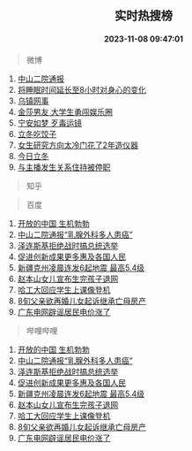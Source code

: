<div align="center"><h2>实时热搜榜</h2><h4>2023-11-08 09:47:01</h4></div>

> 微博  

1. [中山二院通报](https://s.weibo.com/weibo?q=%23%E4%B8%AD%E5%B1%B1%E4%BA%8C%E9%99%A2%E9%80%9A%E6%8A%A5%23&t=31&band_rank=1&Refer=top)<br />
2. [将睡眠时间延长至8小时对身心的变化](https://s.weibo.com/weibo?q=%E5%B0%86%E7%9D%A1%E7%9C%A0%E6%97%B6%E9%97%B4%E5%BB%B6%E9%95%BF%E8%87%B38%E5%B0%8F%E6%97%B6%E5%AF%B9%E8%BA%AB%E5%BF%83%E7%9A%84%E5%8F%98%E5%8C%96&t=31&band_rank=2&Refer=top)<br />
3. [乌镇网事](https://s.weibo.com/weibo?q=%23%E4%B9%8C%E9%95%87%E7%BD%91%E4%BA%8B%23&t=31&band_rank=3&Refer=top)<br />
4. [金莎男友 大学生勇闯娱乐圈](https://s.weibo.com/weibo?q=%E9%87%91%E8%8E%8E%E7%94%B7%E5%8F%8B%20%E5%A4%A7%E5%AD%A6%E7%94%9F%E5%8B%87%E9%97%AF%E5%A8%B1%E4%B9%90%E5%9C%88&t=31&band_rank=4&Refer=top)<br />
5. [宁安如梦 歹毒运镜](https://s.weibo.com/weibo?q=%E5%AE%81%E5%AE%89%E5%A6%82%E6%A2%A6%20%E6%AD%B9%E6%AF%92%E8%BF%90%E9%95%9C&t=31&band_rank=5&Refer=top)<br />
6. [立冬吃饺子](https://s.weibo.com/weibo?q=%23%E7%AB%8B%E5%86%AC%E5%90%83%E9%A5%BA%E5%AD%90%23&t=31&band_rank=6&Refer=top)<br />
7. [女生研究方向太冷门花了2年造仪器](https://s.weibo.com/weibo?q=%23%E5%A5%B3%E7%94%9F%E7%A0%94%E7%A9%B6%E6%96%B9%E5%90%91%E5%A4%AA%E5%86%B7%E9%97%A8%E8%8A%B1%E4%BA%862%E5%B9%B4%E9%80%A0%E4%BB%AA%E5%99%A8%23&t=31&band_rank=7&Refer=top)<br />
8. [今日立冬](https://s.weibo.com/weibo?q=%E4%BB%8A%E6%97%A5%E7%AB%8B%E5%86%AC&t=31&band_rank=8&Refer=top)<br />
9. [与主播发生关系住持被停职](https://s.weibo.com/weibo?q=%23%E4%B8%8E%E4%B8%BB%E6%92%AD%E5%8F%91%E7%94%9F%E5%85%B3%E7%B3%BB%E4%BD%8F%E6%8C%81%E8%A2%AB%E5%81%9C%E8%81%8C%23&t=31&band_rank=9&Refer=top)<br />

> 知乎  


> 百度  

1. [开放的中国 生机勃勃](https://www.baidu.com/s?wd=%E5%BC%80%E6%94%BE%E7%9A%84%E4%B8%AD%E5%9B%BD+%E7%94%9F%E6%9C%BA%E5%8B%83%E5%8B%83&sa=fyb_news&rsv_dl=fyb_news)<br />
2. [中山二院通报“乳腺外科多人患癌”](https://www.baidu.com/s?wd=%E4%B8%AD%E5%B1%B1%E4%BA%8C%E9%99%A2%E9%80%9A%E6%8A%A5%E2%80%9C%E4%B9%B3%E8%85%BA%E5%A4%96%E7%A7%91%E5%A4%9A%E4%BA%BA%E6%82%A3%E7%99%8C%E2%80%9D&sa=fyb_news&rsv_dl=fyb_news)<br />
3. [泽连斯基拒绝战时搞总统选举](https://www.baidu.com/s?wd=%E6%B3%BD%E8%BF%9E%E6%96%AF%E5%9F%BA%E6%8B%92%E7%BB%9D%E6%88%98%E6%97%B6%E6%90%9E%E6%80%BB%E7%BB%9F%E9%80%89%E4%B8%BE&sa=fyb_news&rsv_dl=fyb_news)<br />
4. [促进创新成果更多惠及各国人民](https://www.baidu.com/s?wd=%E4%BF%83%E8%BF%9B%E5%88%9B%E6%96%B0%E6%88%90%E6%9E%9C%E6%9B%B4%E5%A4%9A%E6%83%A0%E5%8F%8A%E5%90%84%E5%9B%BD%E4%BA%BA%E6%B0%91&sa=fyb_news&rsv_dl=fyb_news)<br />
5. [新疆克州凌晨连发6起地震 最高5.4级](https://www.baidu.com/s?wd=%E6%96%B0%E7%96%86%E5%85%8B%E5%B7%9E%E5%87%8C%E6%99%A8%E8%BF%9E%E5%8F%916%E8%B5%B7%E5%9C%B0%E9%9C%87+%E6%9C%80%E9%AB%985.4%E7%BA%A7&sa=fyb_news&rsv_dl=fyb_news)<br />
6. [赵本山女儿宣布生完孩子退网](https://www.baidu.com/s?wd=%E8%B5%B5%E6%9C%AC%E5%B1%B1%E5%A5%B3%E5%84%BF%E5%AE%A3%E5%B8%83%E7%94%9F%E5%AE%8C%E5%AD%A9%E5%AD%90%E9%80%80%E7%BD%91&sa=fyb_news&rsv_dl=fyb_news)<br />
7. [哈工大回应学生上课像登机](https://www.baidu.com/s?wd=%E5%93%88%E5%B7%A5%E5%A4%A7%E5%9B%9E%E5%BA%94%E5%AD%A6%E7%94%9F%E4%B8%8A%E8%AF%BE%E5%83%8F%E7%99%BB%E6%9C%BA&sa=fyb_news&rsv_dl=fyb_news)<br />
8. [8旬父亲欲再婚儿女起诉继承亡母房产](https://www.baidu.com/s?wd=8%E6%97%AC%E7%88%B6%E4%BA%B2%E6%AC%B2%E5%86%8D%E5%A9%9A%E5%84%BF%E5%A5%B3%E8%B5%B7%E8%AF%89%E7%BB%A7%E6%89%BF%E4%BA%A1%E6%AF%8D%E6%88%BF%E4%BA%A7&sa=fyb_news&rsv_dl=fyb_news)<br />
9. [广东电网辟谣居民电价涨了](https://www.baidu.com/s?wd=%E5%B9%BF%E4%B8%9C%E7%94%B5%E7%BD%91%E8%BE%9F%E8%B0%A3%E5%B1%85%E6%B0%91%E7%94%B5%E4%BB%B7%E6%B6%A8%E4%BA%86&sa=fyb_news&rsv_dl=fyb_news)<br />

> 哔哩哔哩  

1. [开放的中国 生机勃勃](https://www.baidu.com/s?wd=%E5%BC%80%E6%94%BE%E7%9A%84%E4%B8%AD%E5%9B%BD+%E7%94%9F%E6%9C%BA%E5%8B%83%E5%8B%83&sa=fyb_news&rsv_dl=fyb_news)<br />
2. [中山二院通报“乳腺外科多人患癌”](https://www.baidu.com/s?wd=%E4%B8%AD%E5%B1%B1%E4%BA%8C%E9%99%A2%E9%80%9A%E6%8A%A5%E2%80%9C%E4%B9%B3%E8%85%BA%E5%A4%96%E7%A7%91%E5%A4%9A%E4%BA%BA%E6%82%A3%E7%99%8C%E2%80%9D&sa=fyb_news&rsv_dl=fyb_news)<br />
3. [泽连斯基拒绝战时搞总统选举](https://www.baidu.com/s?wd=%E6%B3%BD%E8%BF%9E%E6%96%AF%E5%9F%BA%E6%8B%92%E7%BB%9D%E6%88%98%E6%97%B6%E6%90%9E%E6%80%BB%E7%BB%9F%E9%80%89%E4%B8%BE&sa=fyb_news&rsv_dl=fyb_news)<br />
4. [促进创新成果更多惠及各国人民](https://www.baidu.com/s?wd=%E4%BF%83%E8%BF%9B%E5%88%9B%E6%96%B0%E6%88%90%E6%9E%9C%E6%9B%B4%E5%A4%9A%E6%83%A0%E5%8F%8A%E5%90%84%E5%9B%BD%E4%BA%BA%E6%B0%91&sa=fyb_news&rsv_dl=fyb_news)<br />
5. [新疆克州凌晨连发6起地震 最高5.4级](https://www.baidu.com/s?wd=%E6%96%B0%E7%96%86%E5%85%8B%E5%B7%9E%E5%87%8C%E6%99%A8%E8%BF%9E%E5%8F%916%E8%B5%B7%E5%9C%B0%E9%9C%87+%E6%9C%80%E9%AB%985.4%E7%BA%A7&sa=fyb_news&rsv_dl=fyb_news)<br />
6. [赵本山女儿宣布生完孩子退网](https://www.baidu.com/s?wd=%E8%B5%B5%E6%9C%AC%E5%B1%B1%E5%A5%B3%E5%84%BF%E5%AE%A3%E5%B8%83%E7%94%9F%E5%AE%8C%E5%AD%A9%E5%AD%90%E9%80%80%E7%BD%91&sa=fyb_news&rsv_dl=fyb_news)<br />
7. [哈工大回应学生上课像登机](https://www.baidu.com/s?wd=%E5%93%88%E5%B7%A5%E5%A4%A7%E5%9B%9E%E5%BA%94%E5%AD%A6%E7%94%9F%E4%B8%8A%E8%AF%BE%E5%83%8F%E7%99%BB%E6%9C%BA&sa=fyb_news&rsv_dl=fyb_news)<br />
8. [8旬父亲欲再婚儿女起诉继承亡母房产](https://www.baidu.com/s?wd=8%E6%97%AC%E7%88%B6%E4%BA%B2%E6%AC%B2%E5%86%8D%E5%A9%9A%E5%84%BF%E5%A5%B3%E8%B5%B7%E8%AF%89%E7%BB%A7%E6%89%BF%E4%BA%A1%E6%AF%8D%E6%88%BF%E4%BA%A7&sa=fyb_news&rsv_dl=fyb_news)<br />
9. [广东电网辟谣居民电价涨了](https://www.baidu.com/s?wd=%E5%B9%BF%E4%B8%9C%E7%94%B5%E7%BD%91%E8%BE%9F%E8%B0%A3%E5%B1%85%E6%B0%91%E7%94%B5%E4%BB%B7%E6%B6%A8%E4%BA%86&sa=fyb_news&rsv_dl=fyb_news)<br />

